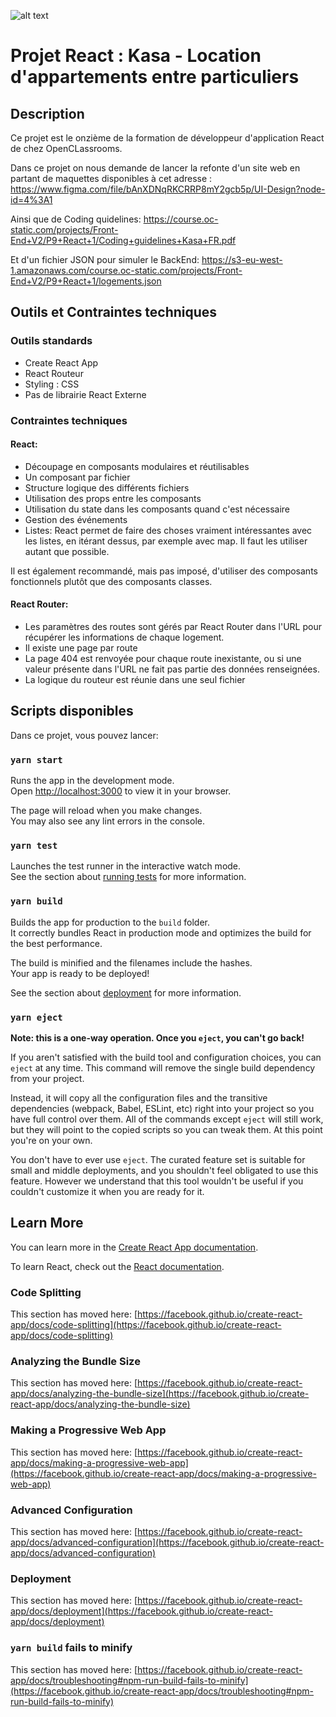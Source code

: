 ![alt text](https://github.com/JohanHauteville/kasa/src/assets/logo.png?raw=true)

# Projet React : Kasa - Location d'appartements entre particuliers

## Description

Ce projet est le onzième de la formation de développeur d'application React de chez OpenCLassrooms.

Dans ce projet on nous demande de lancer la refonte d'un site web en partant de maquettes disponibles à cet adresse :
https://www.figma.com/file/bAnXDNqRKCRRP8mY2gcb5p/UI-Design?node-id=4%3A1

Ainsi que de Coding quidelines:
https://course.oc-static.com/projects/Front-End+V2/P9+React+1/Coding+guidelines+Kasa+FR.pdf

Et d'un fichier JSON pour simuler le BackEnd:
https://s3-eu-west-1.amazonaws.com/course.oc-static.com/projects/Front-End+V2/P9+React+1/logements.json

## Outils et Contraintes techniques

### Outils standards

- Create React App
- React Routeur
- Styling : CSS
- Pas de librairie React Externe

### Contraintes techniques

#### React:

- Découpage en composants modulaires et réutilisables
- Un composant par fichier
- Structure logique des différents fichiers
- Utilisation des props entre les composants
- Utilisation du state dans les composants quand c'est nécessaire
- Gestion des événements
- Listes: React permet de faire des choses vraiment intéressantes avec les listes, en itérant dessus, par exemple avec map. Il faut les utiliser autant que possible.

Il est également recommandé, mais pas imposé, d'utiliser des composants fonctionnels plutôt que des composants classes.

#### React Router:

- Les paramètres des routes sont gérés par React Router dans l'URL pour récupérer les informations de chaque logement.
- Il existe une page par route
- La page 404 est renvoyée pour chaque route inexistante, ou si une valeur présente dans l'URL ne fait pas partie des données renseignées.
- La logique du routeur est réunie dans une seul fichier

## Scripts disponibles

Dans ce projet, vous pouvez lancer:

### `yarn start`

Runs the app in the development mode.\
Open [http://localhost:3000](http://localhost:3000) to view it in your browser.

The page will reload when you make changes.\
You may also see any lint errors in the console.

### `yarn test`

Launches the test runner in the interactive watch mode.\
See the section about [running tests](https://facebook.github.io/create-react-app/docs/running-tests) for more information.

### `yarn build`

Builds the app for production to the `build` folder.\
It correctly bundles React in production mode and optimizes the build for the best performance.

The build is minified and the filenames include the hashes.\
Your app is ready to be deployed!

See the section about [deployment](https://facebook.github.io/create-react-app/docs/deployment) for more information.

### `yarn eject`

**Note: this is a one-way operation. Once you `eject`, you can't go back!**

If you aren't satisfied with the build tool and configuration choices, you can `eject` at any time. This command will remove the single build dependency from your project.

Instead, it will copy all the configuration files and the transitive dependencies (webpack, Babel, ESLint, etc) right into your project so you have full control over them. All of the commands except `eject` will still work, but they will point to the copied scripts so you can tweak them. At this point you're on your own.

You don't have to ever use `eject`. The curated feature set is suitable for small and middle deployments, and you shouldn't feel obligated to use this feature. However we understand that this tool wouldn't be useful if you couldn't customize it when you are ready for it.

## Learn More

You can learn more in the [Create React App documentation](https://facebook.github.io/create-react-app/docs/getting-started).

To learn React, check out the [React documentation](https://reactjs.org/).

### Code Splitting

This section has moved here: [https://facebook.github.io/create-react-app/docs/code-splitting](https://facebook.github.io/create-react-app/docs/code-splitting)

### Analyzing the Bundle Size

This section has moved here: [https://facebook.github.io/create-react-app/docs/analyzing-the-bundle-size](https://facebook.github.io/create-react-app/docs/analyzing-the-bundle-size)

### Making a Progressive Web App

This section has moved here: [https://facebook.github.io/create-react-app/docs/making-a-progressive-web-app](https://facebook.github.io/create-react-app/docs/making-a-progressive-web-app)

### Advanced Configuration

This section has moved here: [https://facebook.github.io/create-react-app/docs/advanced-configuration](https://facebook.github.io/create-react-app/docs/advanced-configuration)

### Deployment

This section has moved here: [https://facebook.github.io/create-react-app/docs/deployment](https://facebook.github.io/create-react-app/docs/deployment)

### `yarn build` fails to minify

This section has moved here: [https://facebook.github.io/create-react-app/docs/troubleshooting#npm-run-build-fails-to-minify](https://facebook.github.io/create-react-app/docs/troubleshooting#npm-run-build-fails-to-minify)
